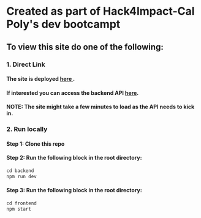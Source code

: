 # Created as part of Hack4Impact-Cal Poly's dev bootcampt
## To view this site do one of the following:
### 1. Direct Link
#### The site is deployed [here ](https://swayams-recipes.vercel.app/).
#### If interested you can access the backend API [here](https://swayams-recipes.onrender.com/).
#### NOTE: The site might take a few minutes to load as the API needs to kick in.
### 2. Run locally
#### Step 1: Clone this repo
#### Step 2: Run the following block in the root directory:
```ts
cd backend
npm run dev
```
#### Step 3: Run the following block in the root directory:
```ts
cd frontend
npm start
```
